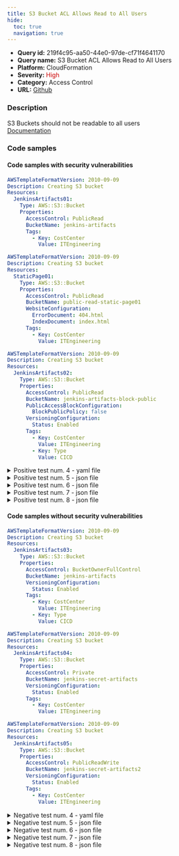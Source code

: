 ```yaml
---
title: S3 Bucket ACL Allows Read to All Users
hide:
  toc: true
  navigation: true
---
```


<style>
  .highlight .hll {
    background-color: #ff171742;
  }
  .md-content {
    max-width: 1100px;
    margin: 0 auto;
  }
</style>

-   **Query id:** 219f4c95-aa50-44e0-97de-cf71f4641170
-   **Query name:** S3 Bucket ACL Allows Read to All Users
-   **Platform:** CloudFormation
-   **Severity:** <span style="color:#C00">High</span>
-   **Category:** Access Control
-   **URL:** [Github](https://github.com/Checkmarx/kics/tree/master/assets/queries/cloudFormation/aws/s3_bucket_acl_allows_read_to_all_users)

### Description
S3 Buckets should not be readable to all users<br>
[Documentation](https://docs.aws.amazon.com/AWSCloudFormation/latest/UserGuide/aws-properties-s3-bucket.html)

### Code samples
#### Code samples with security vulnerabilities
```yaml title="Positive test num. 1 - yaml file" hl_lines="7"
AWSTemplateFormatVersion: 2010-09-09
Description: Creating S3 bucket
Resources:
  JenkinsArtifacts01:
    Type: AWS::S3::Bucket
    Properties:
      AccessControl: PublicRead
      BucketName: jenkins-artifacts
      Tags:
        - Key: CostCenter
          Value: ITEngineering

```
```yaml title="Positive test num. 2 - yaml file" hl_lines="7"
AWSTemplateFormatVersion: 2010-09-09
Description: Creating S3 bucket
Resources:
  StaticPage01:
    Type: AWS::S3::Bucket
    Properties:
      AccessControl: PublicRead
      BucketName: public-read-static-page01
      WebsiteConfiguration:
        ErrorDocument: 404.html
        IndexDocument: index.html
      Tags:
        - Key: CostCenter
          Value: ITEngineering

```
```yaml title="Positive test num. 3 - yaml file" hl_lines="7"
AWSTemplateFormatVersion: 2010-09-09
Description: Creating S3 bucket
Resources:
  JenkinsArtifacts02:
    Type: AWS::S3::Bucket
    Properties:
      AccessControl: PublicRead
      BucketName: jenkins-artifacts-block-public
      PublicAccessBlockConfiguration:
        BlockPublicPolicy: false
      VersioningConfiguration:
        Status: Enabled
      Tags:
        - Key: CostCenter
          Value: ITEngineering
        - Key: Type
          Value: CICD

```
<details><summary>Positive test num. 4 - yaml file</summary>

```yaml hl_lines="7"
AWSTemplateFormatVersion: 2010-09-09
Description: Creating S3 bucket
Resources:
  S3BucketForWebsiteContent:
    Type: AWS::S3::Bucket
    Properties:
      AccessControl: PublicRead
      WebsiteConfiguration:
        IndexDocument: index.html
        ErrorDocument: error.html

```
</details>
<details><summary>Positive test num. 5 - json file</summary>

```json hl_lines="13"
{
  "Resources": {
    "JenkinsArtifacts01": {
      "Type": "AWS::S3::Bucket",
      "Properties": {
        "BucketName": "jenkins-artifacts",
        "Tags": [
          {
            "Key": "CostCenter",
            "Value": "ITEngineering"
          }
        ],
        "AccessControl": "PublicRead"
      }
    }
  },
  "AWSTemplateFormatVersion": "2010-09-09T00:00:00Z",
  "Description": "Creating S3 bucket"
}

```
</details>
<details><summary>Positive test num. 6 - json file</summary>

```json hl_lines="7"
{
  "Description": "Creating S3 bucket",
  "Resources": {
    "StaticPage01": {
      "Type": "AWS::S3::Bucket",
      "Properties": {
        "AccessControl": "PublicRead",
        "BucketName": "public-read-static-page01",
        "WebsiteConfiguration": {
          "IndexDocument": "index.html",
          "ErrorDocument": "404.html"
        },
        "Tags": [
          {
            "Key": "CostCenter",
            "Value": "ITEngineering"
          }
        ]
      }
    }
  },
  "AWSTemplateFormatVersion": "2010-09-09T00:00:00Z"
}

```
</details>
<details><summary>Positive test num. 7 - json file</summary>

```json hl_lines="8"
{
  "AWSTemplateFormatVersion": "2010-09-09T00:00:00Z",
  "Description": "Creating S3 bucket",
  "Resources": {
    "JenkinsArtifacts02": {
      "Type": "AWS::S3::Bucket",
      "Properties": {
        "AccessControl": "PublicRead",
        "BucketName": "jenkins-artifacts-block-public",
        "PublicAccessBlockConfiguration": {
          "BlockPublicPolicy": false
        },
        "VersioningConfiguration": {
          "Status": "Enabled"
        },
        "Tags": [
          {
            "Key": "CostCenter",
            "Value": "ITEngineering"
          },
          {
            "Key": "Type",
            "Value": "CICD"
          }
        ]
      }
    }
  }
}

```
</details>
<details><summary>Positive test num. 8 - json file</summary>

```json hl_lines="8"
{
  "AWSTemplateFormatVersion": "2010-09-09T00:00:00Z",
  "Description": "Creating S3 bucket",
  "Resources": {
    "S3BucketForWebsiteContent": {
      "Type": "AWS::S3::Bucket",
      "Properties": {
        "AccessControl": "PublicRead",
        "WebsiteConfiguration": {
          "IndexDocument": "index.html",
          "ErrorDocument": "error.html"
        }
      }
    }
  }
}

```
</details>


#### Code samples without security vulnerabilities
```yaml title="Negative test num. 1 - yaml file"
AWSTemplateFormatVersion: 2010-09-09
Description: Creating S3 bucket
Resources:
  JenkinsArtifacts03:
    Type: AWS::S3::Bucket
    Properties:
      AccessControl: BucketOwnerFullControl
      BucketName: jenkins-artifacts
      VersioningConfiguration:
        Status: Enabled
      Tags:
        - Key: CostCenter
          Value: ITEngineering
        - Key: Type
          Value: CICD

```
```yaml title="Negative test num. 2 - yaml file"
AWSTemplateFormatVersion: 2010-09-09
Description: Creating S3 bucket
Resources:
  JenkinsArtifacts04:
    Type: AWS::S3::Bucket
    Properties:
      AccessControl: Private
      BucketName: jenkins-secret-artifacts
      VersioningConfiguration:
        Status: Enabled
      Tags:
        - Key: CostCenter
          Value: ITEngineering

```
```yaml title="Negative test num. 3 - yaml file"
AWSTemplateFormatVersion: 2010-09-09
Description: Creating S3 bucket
Resources:
  JenkinsArtifacts05:
    Type: AWS::S3::Bucket
    Properties:
      AccessControl: PublicReadWrite
      BucketName: jenkins-secret-artifacts2
      VersioningConfiguration:
        Status: Enabled
      Tags:
        - Key: CostCenter
          Value: ITEngineering

```
<details><summary>Negative test num. 4 - yaml file</summary>

```yaml
AWSTemplateFormatVersion: 2010-09-09
Description: Creating S3 bucket
Resources:
  StaticPage03:
    Type: AWS::S3::Bucket
    Properties:
      AccessControl: AuthenticatedRead
      BucketName: public-read-static-page
      WebsiteConfiguration:
        ErrorDocument: 404.html
        IndexDocument: index.html
      Tags:
        - Key: CostCenter
          Value: ITEngineering
Outputs:
  WebsiteURL:
    Value:
      Fn::GetAtt:
        - StaticPage03
        - WebsiteURL
    Description: URL for website hosted on S3
  S3BucketSecureURL:
    Value:
      Fn::Join:
        - ""
        - - https://
          - Fn::GetAtt:
              - StaticPage03
              - DomainName
    Description: Name of S3 bucket to hold website content

```
</details>
<details><summary>Negative test num. 5 - json file</summary>

```json
{
  "AWSTemplateFormatVersion": "2010-09-09T00:00:00Z",
  "Description": "Creating S3 bucket",
  "Resources": {
    "JenkinsArtifacts03": {
      "Type": "AWS::S3::Bucket",
      "Properties": {
        "BucketName": "jenkins-artifacts",
        "VersioningConfiguration": {
          "Status": "Enabled"
        },
        "Tags": [
          {
            "Key": "CostCenter",
            "Value": "ITEngineering"
          },
          {
            "Key": "Type",
            "Value": "CICD"
          }
        ],
        "AccessControl": "BucketOwnerFullControl"
      }
    }
  }
}

```
</details>
<details><summary>Negative test num. 6 - json file</summary>

```json
{
  "AWSTemplateFormatVersion": "2010-09-09T00:00:00Z",
  "Description": "Creating S3 bucket",
  "Resources": {
    "JenkinsArtifacts04": {
      "Type": "AWS::S3::Bucket",
      "Properties": {
        "AccessControl": "Private",
        "BucketName": "jenkins-secret-artifacts",
        "VersioningConfiguration": {
          "Status": "Enabled"
        },
        "Tags": [
          {
            "Key": "CostCenter",
            "Value": "ITEngineering"
          }
        ]
      }
    }
  }
}

```
</details>
<details><summary>Negative test num. 7 - json file</summary>

```json
{
  "AWSTemplateFormatVersion": "2010-09-09T00:00:00Z",
  "Description": "Creating S3 bucket",
  "Resources": {
    "JenkinsArtifacts05": {
      "Type": "AWS::S3::Bucket",
      "Properties": {
        "AccessControl": "PublicReadWrite",
        "BucketName": "jenkins-secret-artifacts2",
        "VersioningConfiguration": {
          "Status": "Enabled"
        },
        "Tags": [
          {
            "Key": "CostCenter",
            "Value": "ITEngineering"
          }
        ]
      }
    }
  }
}

```
</details>
<details><summary>Negative test num. 8 - json file</summary>

```json
{
  "AWSTemplateFormatVersion": "2010-09-09T00:00:00Z",
  "Description": "Creating S3 bucket",
  "Resources": {
    "StaticPage03": {
      "Type": "AWS::S3::Bucket",
      "Properties": {
        "AccessControl": "AuthenticatedRead",
        "BucketName": "public-read-static-page",
        "WebsiteConfiguration": {
          "ErrorDocument": "404.html",
          "IndexDocument": "index.html"
        },
        "Tags": [
          {
            "Key": "CostCenter",
            "Value": "ITEngineering"
          }
        ]
      }
    }
  },
  "Outputs": {
    "S3BucketSecureURL": {
      "Value": {
        "Fn::Join": [
          "",
          [
            "https://",
            {
              "Fn::GetAtt": [
                "StaticPage03",
                "DomainName"
              ]
            }
          ]
        ]
      },
      "Description": "Name of S3 bucket to hold website content"
    },
    "WebsiteURL": {
      "Value": {
        "Fn::GetAtt": [
          "StaticPage03",
          "WebsiteURL"
        ]
      },
      "Description": "URL for website hosted on S3"
    }
  }
}

```
</details>
